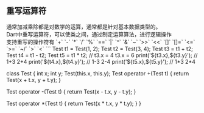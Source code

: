 <h2>重写运算符</h2>
通常加减乘除都是对数学的运算，通常都是针对基本数据类型的。<br/>
Dart中重写运算符，可以使类之间，通过制定运算算法，进行逻辑操作<br/>
支持重写的操作符有 `+`  `-`  `*`  `/`  `%`  `==`  `|`  `^`  `&`  `~`  `>>`  `<<`  `[]`  `[]=`  `<=`  `>=`  `~/`  `>`  `<`
```
    Test t1 = Test(1, 2);
    Test t2 = Test(3, 4);
    Test t3 = t1 + t2;
    Test t4 = t1 - t2;
    Test t5 = t1 * t2;
    // t3.x = 4 t3.x = 6
    print('${t3.x},${t3.y}'); //  1+3  2+4
    print('${t4.x},${t4.y}'); //  1-3  2-4
    print('${t5.x},${t5.y}'); //  1*3  2*4

class Test {
  int x;
  int y;
  Test(this.x, this.y);
  Test operator +(Test t) {
    return Test(x + t.x, y + t.y);
  }

  Test operator -(Test t) {
    return Test(x - t.x, y - t.y);
  }

  Test operator *(Test t) {
    return Test(x * t.x, y * t.y);
  }
}


```

